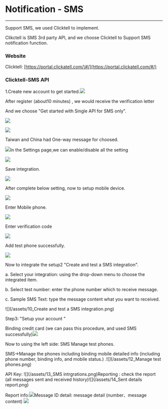 # Notification - SMS

---

Support SMS, we used Clicktell to implement.

Clikctell is SMS 3rd party API, and we choose Clicktell to Support SMS notification function.

### Website

Clicktell: [https://portal.clickatell.com/\#/](https://portal.clickatell.com/#/)

### Clicktell-SMS API

1.Create new account to get started.![](/assets/0_portal.png)

After register \(about10 minutes\) , we would receive the verification letter

And we choose "Get started with Single API for SMS only".

![](/assets/1_SMSonly.png)

![](/assets/2_Createnewintegrate.png)

Taiwan and China had One-way message for choosed.

![](/assets/3_Createnewintegrate_feature.png)In the Settings page,we can enable/disable all the setting

![](/assets/4_setting_1.png)

Save integration.

![](/assets/5_save.png)

After complete below setting, now to setup mobile device.

![](/assets/6_setupPhone.png)

Enter Mobile phone.

![](/assets/7_addtestphone.png)

Enter verification code

![](/assets/8_uniquecode.png)

Add test phone successfully.

![](/assets/9_1ststepdone.png)

Now to integrate the setup2 "Create and test a SMS integration".

a. Select your integration: using the drop-down menu to choose the integrated item.

b. Select test number: enter the phone number which to receive message.

c. Sample SMS Text: type the message content what you want to received.

![](/assets/10_Create and test a SMS integration.png)

Step3: "Setup your account "

Binding credit card \(we can pass this procedure, and used SMS successfully\)![](/assets/11_2ndsetupdone.png)

Now to using the left side: SMS Manage test phones.

SMS-&gt;Manage the phones including binding mobile detailed info \(including phone number, binding info, and mobile status.\) .![](/assets/12_Manage test phones.png)

API Key: ![](/assets/13_SMS intrgrations.png)Reporting : check the report \(all messages sent and received history\)![](/assets/14_Sent details report.png)

Report info:![](/assets/15_GenerateReport.png)Message ID detail: message detail \(number、message content\) ![](/assets/16_reportDetail.png)

